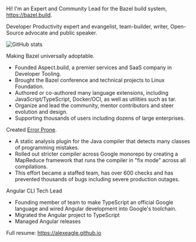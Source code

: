 Hi! I'm an Expert and Community Lead for the Bazel build system, https://bazel.build.

Developer Productivity expert and evangelist, team-builder, writer, Open-Source advocate and public speaker.

![GitHub stats](https://github-readme-stats.vercel.app/api?username=alexeagle&show_icons=true&count_private=true)

Making Bazel universally adoptable.
- Founded Aspect.build, a premier services and SaaS company in Developer Tooling.
- Brought the Bazel conference and technical projects to Linux Foundation.
- Authored or co-authored many language extensions, including JavaScript/TypeScript, Docker/OCI, as well as utilities such as tar.
- Organize and lead the community, mentor contributors and steer evolution and design.
- Supporting thousands of users including dozens of large enterprises.

Created [Error Prone](https://errorprone.info).
- A static analysis plugin for the Java compiler that detects many classes of programming mistakes.
- Rolled out stricter compiler across Google monorepo by creating a MapReduce framework that runs the compiler in "fix mode" across all compilations.
- This effort became a staffed team, has over 600 checks and has prevented thousands of bugs including severe production outages.

Angular CLI Tech Lead
- Founding member of team to make TypeScript an official Google language and wired Angular development into Google's toolchain.
- Migrated the Angular project to TypeScript
- Managed Angular releases

Full resume: https://alexeagle.github.io
